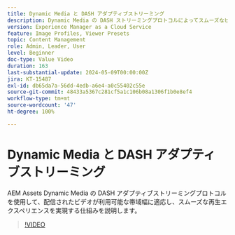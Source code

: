 ```yaml
---
title: Dynamic Media と DASH アダプティブストリーミング
description: Dynamic Media の DASH ストリーミングプロトコルによってスムーズなビデオ再生を保証する仕組みを説明します。
version: Experience Manager as a Cloud Service
feature: Image Profiles, Viewer Presets
topic: Content Management
role: Admin, Leader, User
level: Beginner
doc-type: Value Video
duration: 163
last-substantial-update: 2024-05-09T00:00:00Z
jira: KT-15487
exl-id: db65da7a-56dd-4edb-a6e4-a0c55402c55e
source-git-commit: 48433a5367c281cf5a1c106b08a1306f1b0e8ef4
workflow-type: tm+mt
source-wordcount: '47'
ht-degree: 100%

---
```


# Dynamic Media と DASH アダプティブストリーミング

AEM Assets Dynamic Media の DASH アダプティブストリーミングプロトコルを使用して、配信されたビデオが利用可能な帯域幅に適応し、スムーズな再生エクスペリエンスを実現する仕組みを説明します。

>[!VIDEO](https://video.tv.adobe.com/v/3429072/?learn=on)
